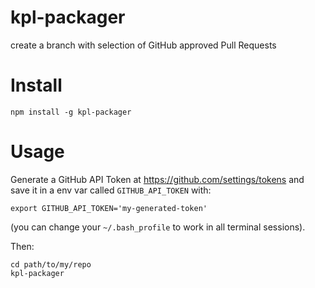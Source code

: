 # kpl-packager
create a branch with selection of GitHub approved Pull Requests

# Install
```
npm install -g kpl-packager
```

# Usage

Generate a GitHub API Token at https://github.com/settings/tokens
and save it in a env var called `GITHUB_API_TOKEN` with:

```
export GITHUB_API_TOKEN='my-generated-token'
```

(you can change your `~/.bash_profile` to work in all terminal sessions).

Then:

```
cd path/to/my/repo
kpl-packager
```